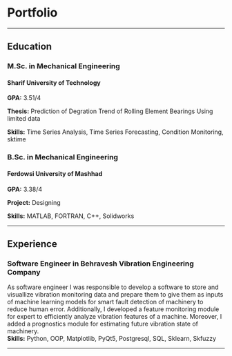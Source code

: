 # Portfolio  

___
## Education  
### M.Sc. in Mechanical Engineering  
#### Sharif University of Technology 
**GPA:** 3.51/4  

**Thesis:** Prediction of Degration Trend of Rolling Element Bearings Using limited data  

**Skills:** Time Series Analysis, Time Series Forecasting, Condition Monitoring, sktime  


### B.Sc. in Mechanical Engineering  
#### Ferdowsi University of Mashhad
**GPA:** 3.38/4  

**Project:** Designing  

**Skills:** MATLAB, FORTRAN, C++, Solidworks  

___
## Experience  
### Software Engineer in Behravesh Vibration Engineering Company  
As software engineer I was responsible to develop a software to store and visuallize vibration monitoring data and prepare them to give them as inputs of machine learning models for smart fault detection of machinery to reduce human error. Additionally, I developed a feature monitoring module for expert to efficiently analyze vibration features of a machine. Moreover, I added a prognostics module for estimating future vibration state of machinery.  
**Skills:** Python, OOP, Matplotlib, PyQt5, Postgresql, SQL, Sklearn, Skfuzzy  

___
